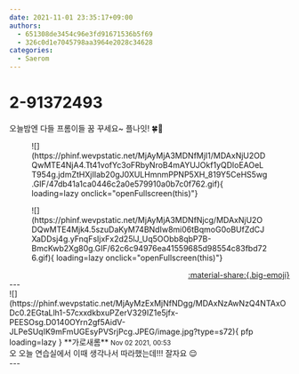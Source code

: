 ```yaml
---
date: 2021-11-01 23:35:17+09:00
authors:
  - 651308de3454c96e3fd91671536b5f69
  - 326c0d1e7045798aa3964e2028c34628
categories:
  - Saerom
---
```


# 2-91372493

<div class="post-container" markdown="1">
<div class="content-container md-sidebar__scrollwrap" markdown="1">

오늘밤엔 다들 프롬이들 꿈 꾸세요~ 플나잇! 🍀🌙
<figure markdown="1">
![](https://phinf.wevpstatic.net/MjAyMjA3MDNfMjI1/MDAxNjU2ODQwMTE4NjA4.Tt41vofYc3oFRbyNroB4mAYUJOkf1yQDloEAOeLT954g.jdmZtHXjIIab20gJ0XULHmnmPPNP5XH_819Y5CeHS5wg.GIF/47db41a1ca0446c2a0e579910a0b7c0f762.gif){ loading=lazy onclick="openFullscreen(this)"}
</figure>

<figure markdown="1">
![](https://phinf.wevpstatic.net/MjAyMjA3MDNfNjcg/MDAxNjU2ODQwMTE4Mjk4.5szuDaKyM74BNdIw8mi06tBqmoG0oBUfZdCJXaDDsj4g.yFnqFsIjxFx2d25lJ_Uq5OObb8qbP7B-BmcKwb2Xg80g.GIF/62c6c94976ea41559685d98554c83fbd726.gif){ loading=lazy onclick="openFullscreen(this)"}
</figure>


</div>
</div>

<div style="text-align: right;" markdown="1">
<a href="https://weverse.io/fromis9/fanpost/2-91372493" style="text-align: right;">:material-share:{.big-emoji}</a>
</div>
---

<div class="comments-container md-sidebar__scrollwrap" markdown="1">
<div class="comment" markdown="1">
<div class='id-container' markdown="1">
![](https://phinf.wevpstatic.net/MjAyMzExMjNfNDgg/MDAxNzAwNzQ4NTAxODc0.2EGtaLlh1-57cxxdkbxuPZerV329IZ1e5jfx-PEESOsg.D0140OYrn2gf5AidV-JLPeSUqIK9mFmUGEsyPVSrjPcg.JPEG/image.jpg?type=s72){ pfp loading=lazy }
**<span class="artist">가로새롬</span>** <small>Nov 02 2021, 00:53</small><br>
</div>
<div class='comment-body' markdown="1">
오 오늘 연습실에서 이때 생각나서 따라했는데!!!  잘자요 😌
</div>
</div>
</div>
---
